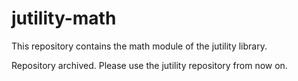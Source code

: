 jutility-math
=============

This repository contains the math module of the jutility library.

Repository archived. Please use the jutility repository from now on.
